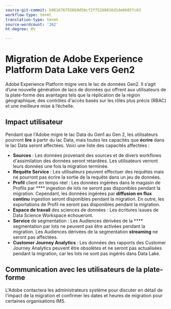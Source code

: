 ```yaml
---
source-git-commit: b9816767556b9d50cf2ff5268816d1de6b85fc63
workflow-type: tm+mt
translation-type: tm+mt
source-wordcount: '262'
ht-degree: 0%

---
```

# Migration de Adobe Experience Platform Data Lake vers Gen2

Adobe Experience Platform migre vers le lac de données Gen2. Il s’agit d’une nouvelle génération de lacs de données qui offrent aux utilisateurs de la plate-forme des avantages tels que la réplication de la région géographique, des contrôles d&#39;accès basés sur les rôles plus précis (RBAC) et une meilleure mise à l’échelle.

## Impact utilisateur

Pendant que l&#39;Adobe migre le lac Data du Gen1 au Gen 2, les utilisateurs pourront **lire** à partir du lac Data, mais toutes les capacités que **écrire** dans le lac Data seront affectées. Voici une liste des capacités affectées :

- **Sources** : Les données provenant des sources et de divers workflows d&#39;assimilation des données seront retardées. Les utilisateurs verront leurs données une fois la migration terminée.
- **Requête Service** : Les utilisateurs peuvent effectuer des requêtes mais ne pourront pas écrire la sortie de la requête dans un jeu de données.
- **Profil** client en temps réel : Les données ingérées dans le magasin de Profils par  **** ingestion de lots ne seront pas disponibles pendant la migration. Cependant, les données ingérées par **diffusion en flux continu** ingestion seront disponibles pendant la migration. En outre, les exportations de Profil ne seront pas disponibles pendant la migration.
- **Espace de travail** des sciences de données : Les écritures issues de Data Science Workspace échoueront.
- **Service** de segmentation : Les Audiences dérivées de la  **** segmentation par lots ne peuvent pas être activées pendant la migration. Les Audiences dérivées de la segmentation **streaming** ne seront pas affectées.
- **Customer Journey Analytics** : Les données des rapports des Customer Journey Analytics peuvent être obsolètes et ne seront pas actualisées pendant la migration, car les lots ne sont pas ingérés dans Data Lake.

## Communication avec les utilisateurs de la plate-forme

L&#39;Adobe contactera les administrateurs système pour discuter en détail de l&#39;impact de la migration et confirmer les dates et heures de migration pour certaines organisations IMS.
